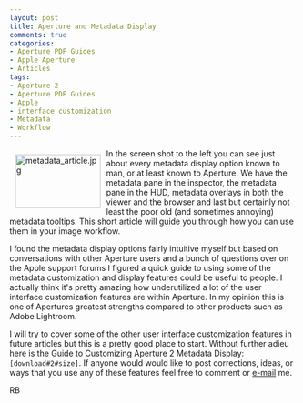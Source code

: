 ```yaml
---
layout: post
title: Aperture and Metadata Display
comments: true
categories:
- Aperture PDF Guides
- Apple Aperture
- Articles
tags:
- Aperture 2
- Aperture PDF Guides
- Apple
- interface customization
- Metadata
- Workflow
---
```

<a href="/wp-content/uploads/FromIweb/metadata_article.jpg"><img title="metadata_article.jpg" src="/wp-content/uploads/FromIweb/.thumbs/.metadata_article.jpg" border="0" alt="metadata_article.jpg" hspace="10" vspace="10" width="150" height="94" align="left" /></a>In the screen shot to the left you can see just about every metadata display option known to man, or at least known to Aperture. We have the metadata pane in the inspector, the metadata pane in the HUD, metadata overlays in both the viewer and the browser and last but certainly not least the poor old (and sometimes annoying) metadata tooltips. This short article will guide you through how you can use them in your image workflow.
<!--more-->
I found the metadata display options fairly intuitive myself but based on conversations with other Aperture users and a bunch of questions over on the Apple support forums I figured a quick guide to using some of the metadata customization and display features could be useful to people. I actually think it's pretty amazing how underutilized a lot of the user interface customization features are within Aperture. In my opinion this is one of Apertures greatest strengths compared to other products such as Adobe Lightroom.

I will try to cover some of the other user interface customization features in future articles but this is a pretty good place to start. Without further adieu here is the Guide to Customizing Aperture 2 Metadata Display: <code>[download#2#size]</code>. If anyone would would like to post corrections, ideas, or ways that you use any of these features feel free to comment or <a href="mailto:rwboyer@mac.com">e-mail</a> me.

RB